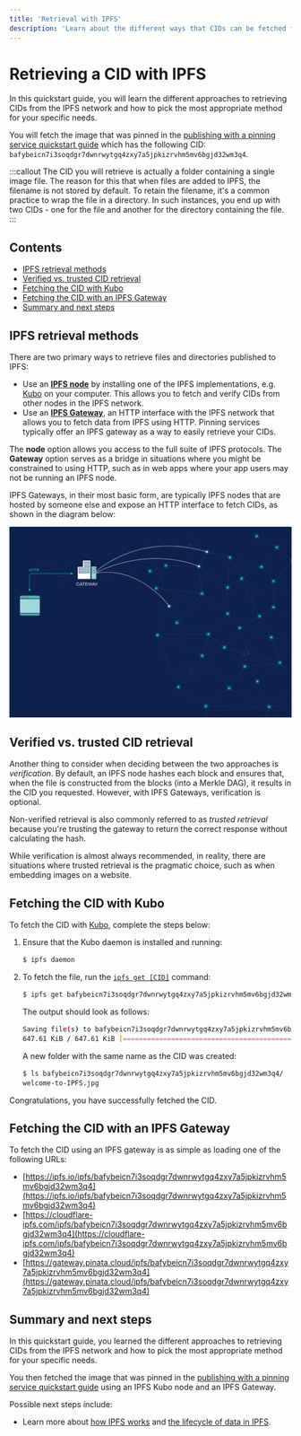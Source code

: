 ```yaml
---
title: 'Retrieval with IPFS'
description: 'Learn about the different ways that CIDs can be fetched from the other peers in the IPFS network'
---
```


# Retrieving a CID with IPFS

In this quickstart guide, you will learn the different approaches to retrieving CIDs from the IPFS network and how to pick the most appropriate method for your specific needs.

You will fetch the image that was pinned in the [publishing with a pinning service quickstart guide](./publish.md) which has the following CID: `bafybeicn7i3soqdgr7dwnrwytgq4zxy7a5jpkizrvhm5mv6bgjd32wm3q4`.

:::callout
The CID you will retrieve is actually a folder containing a single image file. The reason for this that when files are added to IPFS, the filename is not stored by default. To retain the filename, it's a common practice to wrap the file in a directory. In such instances, you end up with two CIDs - one for the file and another for the directory containing the file.
:::

## Contents <!-- omit from toc -->

- [IPFS retrieval methods](#ipfs-retrieval-methods)
- [Verified vs. trusted CID retrieval](#verified-vs-trusted-cid-retrieval)
- [Fetching the CID with Kubo](#fetching-the-cid-with-kubo)
- [Fetching the CID with an IPFS Gateway](#fetching-the-cid-with-an-ipfs-gateway)
- [Summary and next steps](#summary-and-next-steps)

## IPFS retrieval methods

There are two primary ways to retrieve files and directories published to IPFS:

- Use an [**IPFS node**](../concepts/nodes.md) by installing one of the IPFS implementations, e.g. [Kubo](../concepts/nodes.md#kubo) on your computer. This allows you to fetch and verify CIDs from other nodes in the IPFS network.
- Use an [**IPFS Gateway**](../concepts/ipfs-gateway.md), an HTTP interface with the IPFS network that allows you to fetch data from IPFS using HTTP. Pinning services typically offer an IPFS gateway as a way to easily retrieve your CIDs.

The **node** option allows you access to the full suite of IPFS protocols. The **Gateway** option serves as a bridge in situations where you might be constrained to using HTTP, such as in web apps where your app users may not be running an IPFS node.

IPFS Gateways, in their most basic form, are typically IPFS nodes that are hosted by someone else and expose an HTTP interface to fetch CIDs, as shown in the diagram below:

![gateway diagram](./images/gateway.png)

## Verified vs. trusted CID retrieval

Another thing to consider when deciding between the two approaches is _verification_. By default, an IPFS node hashes each block and ensures that, when the file is constructed from the blocks (into a Merkle DAG), it results in the CID you requested. However, with IPFS Gateways, verification is optional.

Non-verified retrieval is also commonly referred to as _trusted retrieval_ because you're trusting the gateway to return the correct response without calculating the hash.

While verification is almost always recommended, in reality, there are situations where trusted retrieval is the pragmatic choice, such as when embedding images on a website.

## Fetching the CID with Kubo

To fetch the CID with [Kubo](../install/command-line.md), complete the steps below:

1. Ensure that the Kubo daemon is installed and running:

   ```bash
   $ ipfs daemon
   ```

2. To fetch the file, run the [`ipfs get [CID]`](../reference/kubo/cli.md#ipfs-get) command:

   ```bash
   $ ipfs get bafybeicn7i3soqdgr7dwnrwytgq4zxy7a5jpkizrvhm5mv6bgjd32wm3q4
   ```

   The output should look as follows:

   ```bash
   Saving file(s) to bafybeicn7i3soqdgr7dwnrwytgq4zxy7a5jpkizrvhm5mv6bgjd32wm3q4
   647.61 KiB / 647.61 KiB [========================================================================================================================] 100.00% 0s
   ```

   A new folder with the same name as the CID was created:

   ```bash
   $ ls bafybeicn7i3soqdgr7dwnrwytgq4zxy7a5jpkizrvhm5mv6bgjd32wm3q4/
   welcome-to-IPFS.jpg
   ```

Congratulations, you have successfully fetched the CID.

## Fetching the CID with an IPFS Gateway

To fetch the CID using an IPFS gateway is as simple as loading one of the following URLs:

- [https://ipfs.io/ipfs/bafybeicn7i3soqdgr7dwnrwytgq4zxy7a5jpkizrvhm5mv6bgjd32wm3q4](https://ipfs.io/ipfs/bafybeicn7i3soqdgr7dwnrwytgq4zxy7a5jpkizrvhm5mv6bgjd32wm3q4)
- [https://cloudflare-ipfs.com/ipfs/bafybeicn7i3soqdgr7dwnrwytgq4zxy7a5jpkizrvhm5mv6bgjd32wm3q4](https://cloudflare-ipfs.com/ipfs/bafybeicn7i3soqdgr7dwnrwytgq4zxy7a5jpkizrvhm5mv6bgjd32wm3q4)
- [https://gateway.pinata.cloud/ipfs/bafybeicn7i3soqdgr7dwnrwytgq4zxy7a5jpkizrvhm5mv6bgjd32wm3q4](https://gateway.pinata.cloud/ipfs/bafybeicn7i3soqdgr7dwnrwytgq4zxy7a5jpkizrvhm5mv6bgjd32wm3q4)

## Summary and next steps

In this quickstart guide, you learned the different approaches to retrieving CIDs from the IPFS network and how to pick the most appropriate method for your specific needs.

You then fetched the image that was pinned in the [publishing with a pinning service quickstart guide](./publish.md) using an IPFS Kubo node and an IPFS Gateway.

Possible next steps include:

- Learn more about [how IPFS works](../concepts/how-ipfs-works.md) and [the lifecycle of data in IPFS](../concepts/lifecycle.md).
